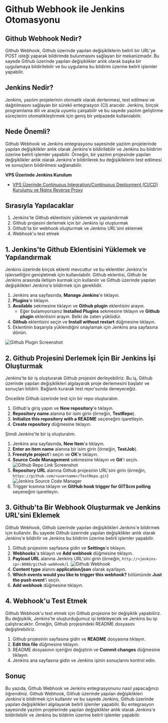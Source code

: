 # Github Webhook ile Jenkins Otomasyonu

## Github Webhook Nedir?

Github Webhook, Github üzerinde yapılan değişikliklerin belirli bir URL'ye POST isteği yaparak bildirimde bulunmasını sağlayan bir mekanizmadır. Bu sayede Github üzerinde yapılan değişiklikler anlık olarak başka bir uygulamaya bildirilebilir ve bu uygulama bu bildirim üzerine belirli işlemler yapabilir.

## Jenkins Nedir?

Jenkins, yazılım projelerinin otomatik olarak derlenmesi, test edilmesi ve dağıtılmasını sağlayan bir sürekli entegrasyon (CI) aracıdır. Jenkins, birçok programlama dili ve araçla uyumlu çalışabilir ve bu sayede yazılım geliştirme süreçlerini otomatikleştirmek için geniş bir yelpazede kullanılabilir.

## Nede Önemli?

Github Webhook ve Jenkins entegrasyonu sayesinde yazılım projelerinde yapılan değişiklikler anlık olarak Jenkins'e bildirilebilir ve Jenkins bu bildirim üzerine belirli işlemler yapabilir. Örneğin, bir yazılım projesinde yapılan değişiklikler anlık olarak Jenkins'e bildirilerek bu değişikliklerin test edilmesi ve sonuçların bildirilmesi sağlanabilir.

**VPS Üzerinde Jenkins Kurulum**

- [VPS Üzerinde Continuous Integration/Continuous Deployment (CI/CD) Kurulumu ve Nginx Reverse Proxy](https://medium.com/@gorbadil/vps-üzerinde-continuous-integration-continuous-deployment-ci-cd-kurulumu-ve-nginx-reverse-proxy-1a4f990cc905)

## Sırasıyla Yapılacaklar

1. Jenkins'te Github eklentisini yüklemek ve yapılandırmak
2. Github projesini derlemek için bir Jenkins işi oluşturmak
3. Github'ta bir webhook oluşturmak ve Jenkins URL'sini eklemek
4. Webhook'u test etmek

## 1. Jenkins'te Github Eklentisini Yüklemek ve Yapılandırmak

Jenkins üzerinde birçok eklenti mevcuttur ve bu eklentiler Jenkins'in işlevselliğini genişletmek için kullanılabilir. Github eklentisi, Github ile Jenkins arasında iletişim kurmak için kullanılır ve Github üzerinde yapılan değişiklikleri Jenkins'e bildirmek için gereklidir.

1. Jenkins ana sayfasında, **Manage Jenkins**'e tıklayın.
2. **Plugins**'e tıklayın.
3. **Available** sekmesine tıklayın ve **Github plugin** eklentisini arayın.
   - Eğer bulamıyorsanız **Installed Plugins** sekmesine tıklayın ve **Github plugin** eklentisini arayın. Belki de zaten yüklüdür.
4. **Github** eklentisini seçin ve **Install without restart** düğmesine tıklayın.
5. Eklentinin başarıyla yüklendiğini onaylamak için Jenkins ana sayfasına dönün.

![Github Plugin Screenshot](../images/GithubPlugin.png)

## 2. Github Projesini Derlemek İçin Bir Jenkins İşi Oluşturmak

Jenkins'te bir iş oluşturarak Github projesini derleyebiliriz. Bu iş, Github üzerinde yapılan değişiklikleri algılayarak proje derlemesini başlatır ve sonuçları bildirir. Bağlantı kurarak test repo'sunda deneyeceğiz.

Öncelikle Github üzerinde test için bir repo oluşturalım.

1. Github'a giriş yapın ve **New repository**'e tıklayın.
2. **Repository name** alanına bir isim girin (örneğin, **TestRepo**).
3. **Initialize this repository with a README** seçeneğini işaretleyin.
4. **Create repository** düğmesine tıklayın.

Şimdi Jenkins'te bir iş oluşturalım.

1. Jenkins ana sayfasında, **New Item**'a tıklayın.
2. **Enter an item name** alanına bir isim girin (örneğin, **TestJob**).
3. **Freestyle project**'i seçin ve **OK**'e tıklayın.
4. **Source Code Management** sekmesine tıklayın ve **Git**'i seçin.
   ![Github Repo Link Screenshot](../images/GithubRepoLink.png)
5. **Repository URL** alanına Github projesinin URL'sini girin (örneğin, `https://github.com/<username>/TestRepo.git`)
   ![Jenkins Source Code Manager](../images/Jenkins_Source_Code_Manager.png)
6. Trigger kısmına tıklayın ve **GitHub hook trigger for GITScm polling** seçeneğini işaretleyin.

## 3. Github'ta Bir Webhook Oluşturmak ve Jenkins URL'sini Eklemek

Github Webhook, Github üzerinde yapılan değişiklikleri Jenkins'e bildirmek için kullanılır. Bu sayede Github üzerinde yapılan değişiklikler anlık olarak Jenkins'e bildirilir ve Jenkins bu bildirim üzerine belirli işlemler yapabilir.

1. Github projesinin sayfasına gidin ve **Settings**'e tıklayın.
2. **Webhooks**'a tıklayın ve **Add webhook** düğmesine tıklayın.
3. **Payload URL** alanına Jenkins URL'sini girin (örneğin, `http://<jenkins-ip>:8080/github-webhook/`).
   ![Github Webhook](../images/GithubWebhook.png)
4. **Content type** alanını **application/json** olarak ayarlayın.
5. **Which events would you like to trigger this webhook?** bölümünde **Just the push event**'i seçin.
6. **Add webhook** düğmesine tıklayın.

## 4. Webhook'u Test Etmek

Github Webhook'u test etmek için Github projesine bir değişiklik yapabiliriz. Bu değişiklik, Jenkins'te oluşturduğumuz işi tetikleyecek ve Jenkins bu işi çalıştıracaktır. Örneğin, Github projesindeki README dosyasını değiştirebiliriz.

1. Github projesinin sayfasına gidin ve **README** dosyasına tıklayın.
2. **Edit this file** düğmesine tıklayın.
3. README dosyasının içeriğini değiştirin ve **Commit changes** düğmesine tıklayın.
4. Jenkins ana sayfasına gidin ve Jenkins işinin sonuçlarını kontrol edin.

## Sonuç

Bu yazıda, Github Webhook ve Jenkins entegrasyonunu nasıl yapacağınızı öğrendiniz. Github Webhook, Github üzerinde yapılan değişiklikleri Jenkins'e bildirmek için kullanılır ve bu sayede Jenkins, Github üzerinde yapılan değişiklikleri algılayarak belirli işlemler yapabilir. Bu entegrasyon sayesinde yazılım projelerinde yapılan değişiklikler anlık olarak Jenkins'e bildirilebilir ve Jenkins bu bildirim üzerine belirli işlemler yapabilir.
